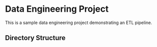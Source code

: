 # Data Engineering Project

This is a sample data engineering project demonstrating an ETL pipeline.

## Directory Structure

